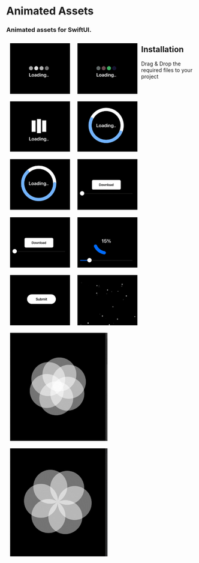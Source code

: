 <p><h1 align="left">Animated Assets</h1></p>
<p><h3>Animated assets for SwiftUI.</h3></p>
<p>
<img style="padding:10px" align="left" src="https://github.com/deepakpillai/AnimatedAssets/blob/main/GIFs/1.gif" width="160" />
<img style="padding:10px" align="left" src="https://github.com/deepakpillai/AnimatedAssets/blob/main/GIFs/2.gif" width="160" />
<img style="padding:10px" align="left" src="https://github.com/deepakpillai/AnimatedAssets/blob/main/GIFs/3.gif" width="160" />
<img style="padding:10px" align="left" src="https://github.com/deepakpillai/AnimatedAssets/blob/main/GIFs/4.gif" width="160" />
<img style="padding:10px" align="left" src="https://github.com/deepakpillai/AnimatedAssets/blob/main/GIFs/5.gif" width="160" />
<img style="padding:10px" align="left" src="https://github.com/deepakpillai/AnimatedAssets/blob/main/GIFs/6.gif" width="160" />
<img style="padding:10px" align="left" src="https://github.com/deepakpillai/AnimatedAssets/blob/main/GIFs/7.gif" width="160" />
<img style="padding:10px" align="left" src="https://github.com/deepakpillai/AnimatedAssets/blob/main/GIFs/8.gif" width="160" />
<img style="padding:10px" align="left" src="https://github.com/deepakpillai/AnimatedAssets/blob/main/GIFs/9.gif" width="160" />
<img style="padding:10px" align="left" src="https://github.com/deepakpillai/AnimatedAssets/blob/main/GIFs/10.gif" width="160" />
<img style="padding:10px" align="left" src="https://github.com/deepakpillai/AnimatedAssets/blob/main/GIFs/11.gif" width="260" />
<img style="padding:10px" align="left" src="https://github.com/deepakpillai/AnimatedAssets/blob/main/GIFs/12.gif" width="260" />
</p>
<p/>
<p><h2 align="left">Installation</h2></p>

Drag & Drop the required files to your project
